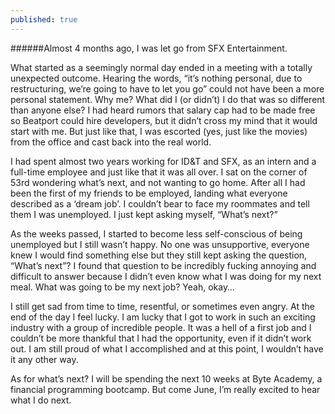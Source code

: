 ```yaml
---
published: true
---
```




######Almost 4 months ago, I was let go from SFX Entertainment.

What started as a seemingly normal day ended in a meeting with a totally unexpected outcome. Hearing the words, “it’s nothing personal, due to restructuring, we’re going to have to let you go” could not have been a more personal statement. Why me? What did I (or didn’t) I do that was so different than anyone else? I had heard rumors that salary cap had to be made free so Beatport could hire developers, but it didn’t cross my mind that it would start with me.  But just like that, I was escorted (yes, just like the movies) from the office and cast back into the real world.

I had spent almost two years working for ID&T and SFX, as an intern and a full-time employee and just like that it was all over. I sat on the corner of 53rd wondering what’s next, and not wanting to go home. After all I had been the first of my friends to be employed, landing what everyone described as a ‘dream job’.  I couldn’t bear to face my roommates and tell them I was unemployed. I just kept asking myself, “What’s next?”  

As the weeks passed, I started to become less self-conscious of being unemployed but I still wasn’t happy. No one was unsupportive, everyone knew I would find something else but they still kept asking the question, “What’s next”? I found that question to be incredibly fucking annoying and difficult to answer because I didn’t even know what I was doing for my next meal.  What was going to be my next job? Yeah, okay…

I still get sad from time to time, resentful, or sometimes even angry. At the end of the day I feel lucky. I am lucky that I got to work in such an exciting industry with a group of incredible people. It was a hell of a first job and I couldn’t be more thankful that I had the opportunity, even if it didn’t work out. I am still proud of what I accomplished and at this point, I wouldn’t have it any other way.

As for what’s next? I will be spending the next 10 weeks at Byte Academy, a financial programming bootcamp. But come June, I’m really excited to hear what I do next.  
